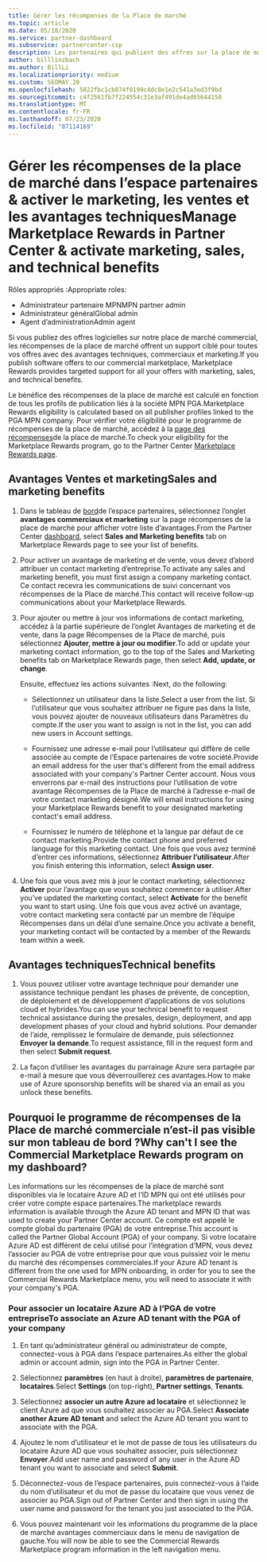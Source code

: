 ```yaml
---
title: Gérer les récompenses de la Place de marché
ms.topic: article
ms.date: 05/18/2020
ms.service: partner-dashboard
ms.subservice: partnercenter-csp
description: Les partenaires qui publient des offres sur la place de marché commerciale peuvent bénéficier d’avantages qui proposent un support marketing.
author: billlinzbach
ms.author: BillLi
ms.localizationpriority: medium
ms.custom: SEOMAY.20
ms.openlocfilehash: 5822fbc1cb874f0199c4dc8e1e2c541a3ed3f9bd
ms.sourcegitcommit: c4f2561fb7f224554c31e3af491de4ad65644158
ms.translationtype: MT
ms.contentlocale: fr-FR
ms.lasthandoff: 07/23/2020
ms.locfileid: "87114169"
---
```

# <a name="manage-marketplace-rewards-in-partner-center--activate-marketing-sales-and-technical-benefits"></a><span data-ttu-id="0215a-103">Gérer les récompenses de la place de marché dans l’espace partenaires & activer le marketing, les ventes et les avantages techniques</span><span class="sxs-lookup"><span data-stu-id="0215a-103">Manage Marketplace Rewards in Partner Center & activate marketing, sales, and technical benefits</span></span>

<span data-ttu-id="0215a-104">Rôles appropriés :</span><span class="sxs-lookup"><span data-stu-id="0215a-104">Appropriate roles:</span></span>

- <span data-ttu-id="0215a-105">Administrateur partenaire MPN</span><span class="sxs-lookup"><span data-stu-id="0215a-105">MPN partner admin</span></span>
- <span data-ttu-id="0215a-106">Administrateur général</span><span class="sxs-lookup"><span data-stu-id="0215a-106">Global admin</span></span>
- <span data-ttu-id="0215a-107">Agent d’administration</span><span class="sxs-lookup"><span data-stu-id="0215a-107">Admin agent</span></span>

<span data-ttu-id="0215a-108">Si vous publiez des offres logicielles sur notre place de marché commercial, les récompenses de la place de marché offrent un support ciblé pour toutes vos offres avec des avantages techniques, commerciaux et marketing.</span><span class="sxs-lookup"><span data-stu-id="0215a-108">If you  publish software offers to our commercial marketplace, Marketplace Rewards provides targeted support for all your offers with marketing, sales, and technical benefits.</span></span>

<span data-ttu-id="0215a-109">Le bénéfice des récompenses de la place de marché est calculé en fonction de tous les profils de publication liés à la société MPN PGA.</span><span class="sxs-lookup"><span data-stu-id="0215a-109">Marketplace Rewards eligibility is calculated based on all publisher profiles linked to the PGA MPN company.</span></span> <span data-ttu-id="0215a-110">Pour vérifier votre éligibilité pour le programme de récompenses de la place de marché, accédez à la [page des récompenses](https://partner.microsoft.com/dashboard/mpn/program/commercialmarketplace)de la place de marché.</span><span class="sxs-lookup"><span data-stu-id="0215a-110">To check your eligibility for the Marketplace Rewards program, go to the Partner Center [Marketplace Rewards page](https://partner.microsoft.com/dashboard/mpn/program/commercialmarketplace).</span></span>

## <a name="sales-and-marketing-benefits"></a><span data-ttu-id="0215a-111">Avantages Ventes et marketing</span><span class="sxs-lookup"><span data-stu-id="0215a-111">Sales and marketing benefits</span></span>

1. <span data-ttu-id="0215a-112">Dans le tableau de [bord](https://partner.microsoft.com/dashboard)de l’espace partenaires, sélectionnez l’onglet **avantages commerciaux et marketing** sur la page récompenses de la place de marché pour afficher votre liste d’avantages.</span><span class="sxs-lookup"><span data-stu-id="0215a-112">From the Partner Center [dashboard](https://partner.microsoft.com/dashboard), select **Sales and Marketing benefits** tab on Marketplace Rewards page to see your list of benefits.</span></span> 

2. <span data-ttu-id="0215a-113">Pour activer un avantage de marketing et de vente, vous devez d’abord attribuer un contact marketing d’entreprise.</span><span class="sxs-lookup"><span data-stu-id="0215a-113">To activate any sales and marketing benefit, you must first assign a company marketing contact.</span></span> <span data-ttu-id="0215a-114">Ce contact recevra les communications de suivi concernant vos récompenses de la Place de marché.</span><span class="sxs-lookup"><span data-stu-id="0215a-114">This contact will receive follow-up communications about your Marketplace Rewards.</span></span>

3. <span data-ttu-id="0215a-115">Pour ajouter ou mettre à jour vos informations de contact marketing, accédez à la partie supérieure de l’onglet Avantages de marketing et de vente, dans la page Récompenses de la Place de marché, puis sélectionnez **Ajouter, mettre à jour ou modifier**.</span><span class="sxs-lookup"><span data-stu-id="0215a-115">To add or update your marketing contact information, go to the top of the Sales and Marketing benefits tab on Marketplace Rewards page, then select **Add, update, or change**.</span></span> 

   <span data-ttu-id="0215a-116">Ensuite, effectuez les actions suivantes :</span><span class="sxs-lookup"><span data-stu-id="0215a-116">Next, do the following:</span></span>

   - <span data-ttu-id="0215a-117">Sélectionnez un utilisateur dans la liste.</span><span class="sxs-lookup"><span data-stu-id="0215a-117">Select a user from the list.</span></span> <span data-ttu-id="0215a-118">Si l’utilisateur que vous souhaitez attribuer ne figure pas dans la liste, vous pouvez ajouter de nouveaux utilisateurs dans Paramètres du compte.</span><span class="sxs-lookup"><span data-stu-id="0215a-118">If the user you want to assign is not in the list, you can add new users in Account settings.</span></span>

   - <span data-ttu-id="0215a-119">Fournissez une adresse e-mail pour l’utilisateur qui diffère de celle associée au compte de l’Espace partenaires de votre société.</span><span class="sxs-lookup"><span data-stu-id="0215a-119">Provide an email address for the user that's different from the email address associated with your company's Partner Center account.</span></span> <span data-ttu-id="0215a-120">Nous vous enverrons par e-mail des instructions pour l’utilisation de votre avantage Récompenses de la Place de marché à l’adresse e-mail de votre contact marketing désigné.</span><span class="sxs-lookup"><span data-stu-id="0215a-120">We will email instructions for using your Marketplace Rewards benefit to your designated marketing contact's email address.</span></span>

   - <span data-ttu-id="0215a-121">Fournissez le numéro de téléphone et la langue par défaut de ce contact marketing.</span><span class="sxs-lookup"><span data-stu-id="0215a-121">Provide the contact phone and preferred language for this marketing contact.</span></span> <span data-ttu-id="0215a-122">Une fois que vous avez terminé d’entrer ces informations, sélectionnez **Attribuer l’utilisateur**.</span><span class="sxs-lookup"><span data-stu-id="0215a-122">After you finish entering this information, select **Assign user**.</span></span>

4. <span data-ttu-id="0215a-123">Une fois que vous avez mis à jour le contact marketing, sélectionnez **Activer** pour l’avantage que vous souhaitez commencer à utiliser.</span><span class="sxs-lookup"><span data-stu-id="0215a-123">After you’ve updated the marketing contact, select **Activate** for the benefit you want to start using.</span></span> <span data-ttu-id="0215a-124">Une fois que vous avez activé un avantage, votre contact marketing sera contacté par un membre de l’équipe Récompenses dans un délai d’une semaine.</span><span class="sxs-lookup"><span data-stu-id="0215a-124">Once you activate a benefit, your marketing contact will be contacted by a member of the Rewards team within a week.</span></span>

## <a name="technical-benefits"></a><span data-ttu-id="0215a-125">Avantages techniques</span><span class="sxs-lookup"><span data-stu-id="0215a-125">Technical benefits</span></span>

1. <span data-ttu-id="0215a-126">Vous pouvez utiliser votre avantage technique pour demander une assistance technique pendant les phases de prévente, de conception, de déploiement et de développement d’applications de vos solutions cloud et hybrides.</span><span class="sxs-lookup"><span data-stu-id="0215a-126">You can use your technical benefit to request technical assistance during the presales, design, deployment, and app development phases of your cloud and hybrid solutions.</span></span> <span data-ttu-id="0215a-127">Pour demander de l’aide, remplissez le formulaire de demande, puis sélectionnez **Envoyer la demande**.</span><span class="sxs-lookup"><span data-stu-id="0215a-127">To request assistance, fill in the request form and then select **Submit request**.</span></span>

2. <span data-ttu-id="0215a-128">La façon d’utiliser les avantages du parrainage Azure sera partagée par e-mail à mesure que vous déverrouillerez ces avantages.</span><span class="sxs-lookup"><span data-stu-id="0215a-128">How to make use of Azure sponsorship benefits will be shared via an email as you unlock these benefits.</span></span>

## <a name="why-cant-i-see-the-commercial-marketplace-rewards-program-on-my-dashboard"></a><span data-ttu-id="0215a-129">Pourquoi le programme de récompenses de la Place de marché commerciale n’est-il pas visible sur mon tableau de bord ?</span><span class="sxs-lookup"><span data-stu-id="0215a-129">Why can't I see the Commercial Marketplace Rewards program on my dashboard?</span></span>

<span data-ttu-id="0215a-130">Les informations sur les récompenses de la place de marché sont disponibles via le locataire Azure AD et l’ID MPN qui ont été utilisés pour créer votre compte espace partenaires.</span><span class="sxs-lookup"><span data-stu-id="0215a-130">The marketplace rewards information is available through the Azure AD tenant and MPN ID that was used to create your Partner Center account.</span></span> <span data-ttu-id="0215a-131">Ce compte est appelé le compte global du partenaire (PGA) de votre entreprise.</span><span class="sxs-lookup"><span data-stu-id="0215a-131">This account is called the Partner Global Account (PGA) of your company.</span></span> <span data-ttu-id="0215a-132">Si votre locataire Azure AD est différent de celui utilisé pour l’intégration d’MPN, vous devez l’associer au PGA de votre entreprise pour que vous puissiez voir le menu du marché des récompenses commerciales.</span><span class="sxs-lookup"><span data-stu-id="0215a-132">If your Azure AD tenant is different from the  one used for MPN onboarding, in order for you to see the Commercial Rewards Marketplace menu, you will need to associate it with your company's PGA.</span></span>

### <a name="to-associate-an-azure-ad-tenant-with-the-pga-of-your-company"></a><span data-ttu-id="0215a-133">Pour associer un locataire Azure AD à l’PGA de votre entreprise</span><span class="sxs-lookup"><span data-stu-id="0215a-133">To associate an Azure AD tenant with the PGA of your company</span></span>

1. <span data-ttu-id="0215a-134">En tant qu’administrateur général ou administrateur de compte, connectez-vous à PGA dans l’espace partenaires.</span><span class="sxs-lookup"><span data-stu-id="0215a-134">As either the global admin or account admin, sign into the PGA in Partner Center.</span></span>

2. <span data-ttu-id="0215a-135">Sélectionnez **paramètres** (en haut à droite), **paramètres de partenaire**, **locataires**.</span><span class="sxs-lookup"><span data-stu-id="0215a-135">Select **Settings** (on top-right), **Partner settings**, **Tenants**.</span></span> 

3. <span data-ttu-id="0215a-136">Sélectionnez **associer un autre Azure ad locataire** et sélectionnez le client Azure ad que vous souhaitez associer au PGA.</span><span class="sxs-lookup"><span data-stu-id="0215a-136">Select **Associate another Azure AD tenant** and select the Azure AD tenant you want to associate with the PGA.</span></span>

4. <span data-ttu-id="0215a-137">Ajoutez le nom d’utilisateur et le mot de passe de tous les utilisateurs du locataire Azure AD que vous souhaitez associer, puis sélectionnez **Envoyer**.</span><span class="sxs-lookup"><span data-stu-id="0215a-137">Add user name and password of any user in the Azure AD tenant you want to associate and select **Submit**.</span></span>

5. <span data-ttu-id="0215a-138">Déconnectez-vous de l’espace partenaires, puis connectez-vous à l’aide du nom d’utilisateur et du mot de passe du locataire que vous venez de associer au PGA.</span><span class="sxs-lookup"><span data-stu-id="0215a-138">Sign out of Partner Center and then sign in using the user name and password for the tenant you just associated to the PGA.</span></span>

6. <span data-ttu-id="0215a-139">Vous pouvez maintenant voir les informations du programme de la place de marché avantages commerciaux dans le menu de navigation de gauche.</span><span class="sxs-lookup"><span data-stu-id="0215a-139">You will now be able to see the Commercial Rewards Marketplace program information in the left navigation menu.</span></span>


